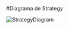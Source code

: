 #Diagrama de Strategy

![StrategyDiagram](https://github.com/user-attachments/assets/4973cee6-fe60-41f2-b274-01141b0dbbd6)
